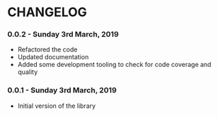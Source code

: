 # CHANGELOG

### 0.0.2 - Sunday 3rd March, 2019

- Refactored the code
- Updated documentation
- Added some development tooling to check for code coverage and quality

### 0.0.1 - Sunday 3rd March, 2019

- Initial version of the library
